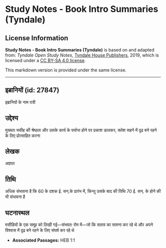 # Study Notes - Book Intro Summaries (Tyndale)

## License Information

**Study Notes - Book Intro Summaries (Tyndale)** is based on and adapted from: _Tyndale Open Study Notes_, [Tyndale House Publishers](https://tyndaleopenresources.com/), 2019, which is licensed under a [CC BY-SA 4.0 license](https://creativecommons.org/licenses/by-sa/4.0/legalcode.en).

This markdown version is provided under the same license.



--------------------------------

## इब्रानियों (id: 27847)

इब्रानियों के नाम पत्री

उद्देश्य
--------

मुख्यतः मसीह की श्रेष्ठता और उसके कार्य के पर्याप्त होने पर प्रकाश डालकर, क्लेश सहने में दृढ़ बने रहने के लिए प्रोत्साहित करना

लेखक
----

अज्ञात

तिथि
----

अधिक संभावना है कि 60 के दशक ई. सन्.के प्रारंभ में, किन्तु उसके बाद की तिथि 70 ई. सन्. के होने की भी संभावना है

घटनास्थल
--------

मसीहियों के एक समूह को लिखी गई—संभवतः रोम में—जो कि सताव का सामना कर रहे थे और अपने विश्वास में दृढ़ बने रहने के लिए संघर्ष कर रहे थे

* **Associated Passages:** HEB 1:1

